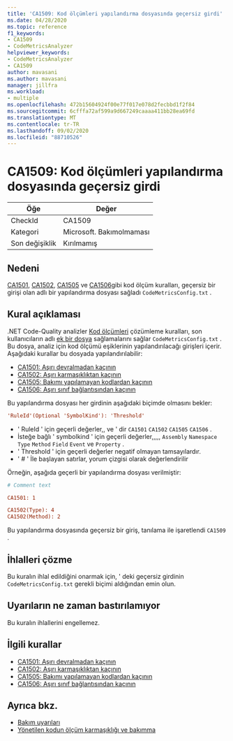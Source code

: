 ```yaml
---
title: 'CA1509: Kod ölçümleri yapılandırma dosyasında geçersiz girdi'
ms.date: 04/28/2020
ms.topic: reference
f1_keywords:
- CA1509
- CodeMetricsAnalyzer
helpviewer_keywords:
- CodeMetricsAnalyzer
- CA1509
author: mavasani
ms.author: mavasani
manager: jillfra
ms.workload:
- multiple
ms.openlocfilehash: 472b15604924f00e77f017e078d2fecbbd1f2f84
ms.sourcegitcommit: 6cfffa72af599a9d667249caaaa411bb28ea69fd
ms.translationtype: MT
ms.contentlocale: tr-TR
ms.lasthandoff: 09/02/2020
ms.locfileid: "88710526"
---
```

# <a name="ca1509-invalid-entry-in-code-metrics-configuration-file"></a>CA1509: Kod ölçümleri yapılandırma dosyasında geçersiz girdi

|Öğe|Değer|
|-|-|
|CheckId|CA1509|
|Kategori|Microsoft. Bakımolmaması|
|Son değişiklik|Kırılmamış|

## <a name="cause"></a>Nedeni

[CA1501](ca1501.md), [CA1502](ca1502.md), [CA1505](ca1505.md) ve [CA1506](ca1506.md)gibi kod ölçüm kuralları, geçersiz bir girişi olan adlı bir yapılandırma dosyası sağladı `CodeMetricsConfig.txt` .

## <a name="rule-description"></a>Kural açıklaması

.NET Code-Quality analizler [Kod ölçümleri](code-metrics-values.md) çözümleme kuralları, son kullanıcıların adlı [ek bir dosya](https://github.com/dotnet/roslyn/blob/release/dev16.6/docs/analyzers/Using%20Additional%20Files.md) sağlamalarını sağlar `CodeMetricsConfig.txt` . Bu dosya, analiz için kod ölçümü eşiklerinin yapılandırılacağı girişleri içerir. Aşağıdaki kurallar bu dosyada yapılandırılabilir:

- [CA1501: Aşırı devralmadan kaçının](ca1501.md)
- [CA1502: Aşırı karmaşıklıktan kaçının](ca1502.md)
- [CA1505: Bakımı yapılamayan kodlardan kaçının](ca1505.md)
- [CA1506: Aşırı sınıf bağlantısından kaçının](ca1506.md)

Bu yapılandırma dosyası her girdinin aşağıdaki biçimde olmasını bekler:

```ini
'RuleId'(Optional 'SymbolKind'): 'Threshold'
```

- ' RuleId ' için geçerli değerler,, ve ' dir `CA1501` `CA1502` `CA1505` `CA1506` .
- İsteğe bağlı ' symbolkind ' için geçerli değerler,,,,, `Assembly` `Namespace` `Type` `Method` `Field` `Event` ve `Property` .
- ' Threshold ' için geçerli değerler negatif olmayan tamsayılardır.
- ' # ' İle başlayan satırlar, yorum çizgisi olarak değerlendirilir

Örneğin, aşağıda geçerli bir yapılandırma dosyası verilmiştir:

```ini
# Comment text

CA1501: 1

CA1502(Type): 4
CA1502(Method): 2
```

Bu yapılandırma dosyasında geçersiz bir giriş, tanılama ile işaretlendi `CA1509` .

## <a name="how-to-fix-violations"></a>İhlalleri çözme

Bu kuralın ihlal edildiğini onarmak için, ' deki geçersiz girdinin `CodeMetricsConfig.txt` gerekli biçimi aldığından emin olun.

## <a name="when-to-suppress-warnings"></a>Uyarıların ne zaman bastırılamıyor

Bu kuralın ihlallerini engellemez.

## <a name="related-rules"></a>İlgili kurallar

- [CA1501: Aşırı devralmadan kaçının](ca1501.md)
- [CA1502: Aşırı karmaşıklıktan kaçının](ca1502.md)
- [CA1505: Bakımı yapılamayan kodlardan kaçının](ca1505.md)
- [CA1506: Aşırı sınıf bağlantısından kaçının](ca1506.md)

## <a name="see-also"></a>Ayrıca bkz.

- [Bakım uyarıları](maintainability-warnings.md)
- [Yönetilen kodun ölçüm karmaşıklığı ve bakımma](code-metrics-values.md)
